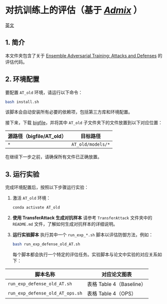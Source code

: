 # 对抗训练上的评估（基于 [*Admix*](https://github.com/JHL-HUST/Admix) ）

[英文](https://github.com/the-full/OPS/blob/main/AT_old/README.md)

## 1. 简介

本文件夹包含了关于 [Ensemble Adversarial Training: Attacks and Defenses](https://arxiv.org/abs/1705.07204) 的评估代码。

## 2. 环境配置

要配置 `AT_old` 环境，请运行以下命令：

```bash
bash install.sh
```

该脚本会自动安装所有必要的依赖项，包括第三方库和环境配置。

接下来，下载 [bigfile](https://drive.google.com/file/d/1-npsCNCYf3j_URhTqQSnnWMjMRirkg8U/view?usp=drive_link)，并将其中 `AT_old` 子文件夹下的文件放置到以下对应位置：

| 源路径（bigfile/AT_old） | 目标路径              |
| -------------------- | ----------------- |
| `*`                  | `AT_old/models/*` |

在继续下一步之前，请确保所有文件已正确放置。

## 3. 运行实验

完成环境配置后，按照以下步骤运行实验：

1. 激活 `AT_old` 环境：

   ```bash
   conda activate AT_old
   ```

2. **使用 TransferAttack 生成对抗样本**
   请参考 `TransferAttack` 文件夹中的 `README.md` 文件，了解如何生成对抗样本的详细说明。

3. **运行实验脚本**
   执行其中一个 `run_exp_*.sh` 脚本以评估防御方法，例如：

   ```bash
   bash run_exp_defense_old_AT.sh
   ```

   每个脚本都会执行一个特定的评估任务。实验脚本与论文中实验的对应关系如下：

| 脚本名称                            | 对应论文图表               |
| ------------------------------- | -------------------- |
| `run_exp_defense_old_AT.sh`     | 表格 Table 4（Baseline） |
| `run_exp_defense_old_AT_ops.sh` | 表格 Table 4（OPS）      |

